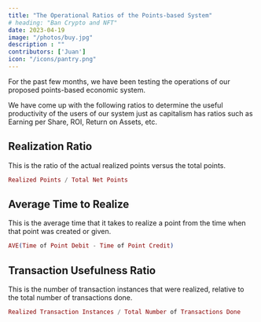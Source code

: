```yaml
---
title: "The Operational Ratios of the Points-based System"
# heading: "Ban Crypto and NFT"
date: 2023-04-19
image: "/photos/buy.jpg"
description : ""
contributors: ['Juan']
icon: "/icons/pantry.png"
---
```


For the past few months, we have been testing the operations of our proposed points-based economic system. 

We have come up with the following ratios to determine the useful productivity of the users of our system just as capitalism has ratios such as Earning per Share, ROI, Return on Assets, etc. 

## Realization Ratio

This is the ratio of the actual realized points versus the total points. 

```elixir
Realized Points / Total Net Points 
```

## Average Time to Realize  

This is the average time that it takes to realize a point from the time when that point was created or given. 

```elixir
AVE(Time of Point Debit - Time of Point Credit) 
```

## Transaction Usefulness Ratio  

This is the number of transaction instances that were realized, relative to the total number of transactions done. 


```elixir
Realized Transaction Instances / Total Number of Transactions Done 
```

